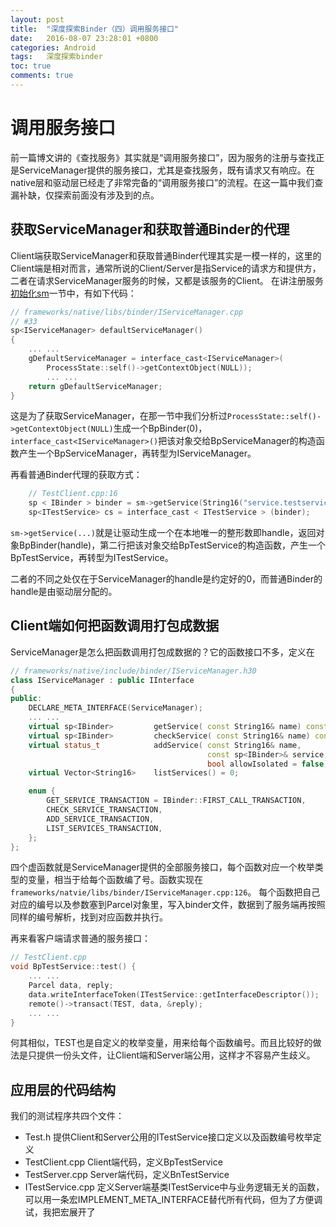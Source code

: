 ```yaml
---
layout: post
title:  "深度探索Binder（四）调用服务接口"
date:   2016-08-07 23:28:01 +0800
categories: Android
tags:   深度探索binder
toc: true
comments: true
---
```

# 调用服务接口
前一篇博文讲的《查找服务》其实就是“调用服务接口”，因为服务的注册与查找正是ServiceManager提供的服务接口，尤其是查找服务，既有请求又有响应。在native层和驱动层已经走了非常完备的“调用服务接口”的流程。在这一篇中我们查漏补缺，仅探索前面没有涉及到的点。

## 获取ServiceManager和获取普通Binder的代理
Client端获取ServiceManager和获取普通Binder代理其实是一模一样的，这里的Client端是相对而言，通常所说的Client/Server是指Service的请求方和提供方，二者在请求ServiceManager服务的时候，又都是该服务的Client。
在讲注册服务[初始化sm](http://palanceli.github.io/blog/2016/08/06/2016/0806DissectingBinder2/#初始化sm)一节中，有如下代码：
``` c++
// frameworks/native/libs/binder/IServiceManager.cpp
// #33
sp<IServiceManager> defaultServiceManager()
{
    ... ...
    gDefaultServiceManager = interface_cast<IServiceManager>(
        ProcessState::self()->getContextObject(NULL));  
        ... ...
    return gDefaultServiceManager;
}
```
这是为了获取ServiceManager，在那一节中我们分析过`ProcessState::self()->getContextObject(NULL)`生成一个BpBinder(0)，`interface_cast<IServiceManager>()`把该对象交给BpServiceManager的构造函数产生一个BpServiceManager，再转型为IServiceManager。

再看普通Binder代理的获取方式：
``` c++
    // TestClient.cpp:16
    sp < IBinder > binder = sm->getService(String16("service.testservice"));
    sp<ITestService> cs = interface_cast < ITestService > (binder);
```
`sm->getService(...)`就是让驱动生成一个在本地唯一的整形数即handle，返回对象BpBinder(handle)，第二行把该对象交给BpTestService的构造函数，产生一个BpTestService，再转型为ITestService。

二者的不同之处仅在于ServiceManager的handle是约定好的0，而普通Binder的handle是由驱动层分配的。

## Client端如何把函数调用打包成数据
ServiceManager是怎么把函数调用打包成数据的？它的函数接口不多，定义在
``` c++
// frameworks/native/include/binder/IServiceManager.h30
class IServiceManager : public IInterface
{
public:
    DECLARE_META_INTERFACE(ServiceManager);
    ... ...
    virtual sp<IBinder>         getService( const String16& name) const = 0;
    virtual sp<IBinder>         checkService( const String16& name) const = 0;
    virtual status_t            addService( const String16& name,
                                            const sp<IBinder>& service,
                                            bool allowIsolated = false) = 0;
    virtual Vector<String16>    listServices() = 0;

    enum {
        GET_SERVICE_TRANSACTION = IBinder::FIRST_CALL_TRANSACTION,
        CHECK_SERVICE_TRANSACTION,
        ADD_SERVICE_TRANSACTION,
        LIST_SERVICES_TRANSACTION,
    };
};
```
四个虚函数就是ServiceManager提供的全部服务接口，每个函数对应一个枚举类型的变量，相当于给每个函数编了号。函数实现在
`frameworks/natvie/libs/binder/IServiceManager.cpp:126`。
每个函数把自己对应的编号以及参数塞到Parcel对象里，写入binder文件，数据到了服务端再按照同样的编号解析，找到对应函数并执行。

再来看客户端请求普通的服务接口：
``` c++
// TestClient.cpp
void BpTestService::test() {
    ... ...
    Parcel data, reply;
    data.writeInterfaceToken(ITestService::getInterfaceDescriptor());
    remote()->transact(TEST, data, &reply);
    ... ...
}
```
何其相似，TEST也是自定义的枚举变量，用来给每个函数编号。而且比较好的做法是只提供一份头文件，让Client端和Server端公用，这样才不容易产生歧义。

## 应用层的代码结构
我们的测试程序共四个文件：
* Test.h    提供Client和Server公用的ITestService接口定义以及函数编号枚举定义
* TestClient.cpp    Client端代码，定义BpTestService
* TestServer.cpp    Server端代码，定义BnTestService
* ITestService.cpp    定义Server端基类ITestService中与业务逻辑无关的函数，可以用一条宏IMPLEMENT_META_INTERFACE替代所有代码，但为了方便调试，我把宏展开了


